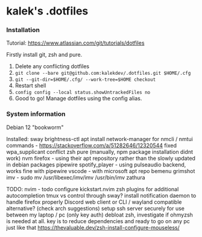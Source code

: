 # kalek's .dotfiles

### Installation
Tutorial: https://www.atlassian.com/git/tutorials/dotfiles

Firstly install git, zsh and pure.

1. Delete any conflicting dotfiles
2. `git clone --bare git@github.com:kalekdev/.dotfiles.git $HOME/.cfg`
3. `git --git-dir=$HOME/.cfg/ --work-tree=$HOME checkout`
4. Restart shell
5. `config config --local status.showUntrackedFiles no`
6. Good to go! Manage dotfiles using the config alias.

### System information
Debian 12 "bookworm"

Installed:
sway
brightness-ctl
apt install network-manager for nmcli / nmtui commands - https://stackoverflow.com/a/51282646/12320544 fixed wpa_supplicant conflict
zsh
pure (manually, npm package installation didnt work)
nvm
firefox - using their apt repository rather than the slowly updated in debian packages
pipewire
spotify_player - using pulseaudio backend, works fine with pipewire 
vscode - with microsoft apt repo
bemenu
grimshot
imv - sudo mv /usr/libexec/imv/imv /usr/bin/imv
zathura

TODO:
nvim - todo configure kickstart.nvim
zsh plugins for additional autocompletion
tmux vs control through sway?
install notification daemon to handle firefox properly
Discord web client or CLI / wayland compatible alternative? (check arch suggestions)
setup ssh server securely for use between my laptop / pc (only key auth)
debloat zsh, investigate if ohmyzsh is needed at all. key is to reduce dependencies and ready to go on any pc just like that https://thevaluable.dev/zsh-install-configure-mouseless/
